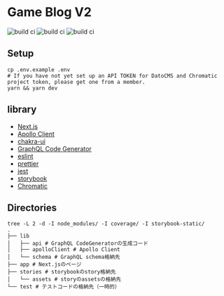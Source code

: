 # Game Blog V2
![build ci](https://github.com/kanade0404/game-blog-v2/actions/workflows/ci.yml/badge.svg)
![build ci](https://github.com/kanade0404/game-blog-v2/actions/workflows/codeql-analysis.yml/badge.svg)
![build ci](https://github.com/kanade0404/game-blog-v2/actions/workflows/storybook.yml/badge.svg)

## Setup

```shell
cp .env.example .env
# If you have not yet set up an API TOKEN for DatoCMS and Chromatic project token, please get one from a member.
yarn && yarn dev
```

## library

- [Next.js](https://nextjs.org/)
- [Apollo Client](https://www.apollographql.com/docs/react/)
- [chakra-ui](https://chakra-ui.com/)
- [GraphQL Code Generator](https://www.graphql-code-generator.com/)
- [eslint](https://eslint.org/)
- [prettier](https://prettier.io/)
- [jest](https://jestjs.io/)
- [storybook](https://storybook.js.org/)
- [Chromatic](https://www.chromatic.com/)

## Directories

```shell
tree -L 2 -d -I node_modules/ -I coverage/ -I storybook-static/
.
├── lib
│   ├── api # GraphQL CodeGeneratorの生成コード
│   ├── apolloClient # Apollo Client
│   └── schema # GraphQL schema格納先
├── app # Next.jsのページ
├── stories # storybookのstory格納先
│   └── assets # storyのassetsの格納先
└── test # テストコードの格納先（一時的）
```
